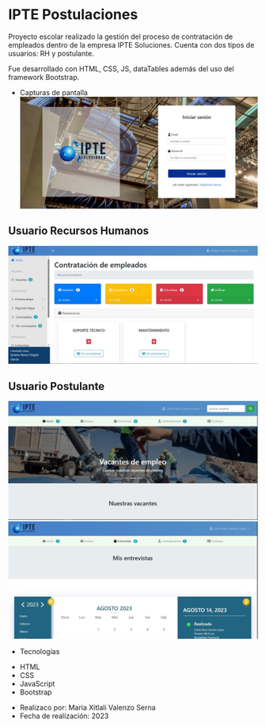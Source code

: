 # IPTE Postulaciones

Proyecto escolar realizado la gestión del proceso de contratación de empleados dentro de la empresa IPTE Soluciones.
Cuenta con dos tipos de usuarios: RH y postulante.

Fue desarrollado con HTML, CSS, JS, dataTables además del uso del framework Bootstrap.

- Capturas de pantalla
![Inicio sesión](capturas_sistema/inicio_sesion.jpeg)
## Usuario Recursos Humanos
![Usuario RH](capturas_sistema/rh.jpeg)
## Usuario Postulante
![Usuarios Postulante](capturas_sistema/postulante.jpeg)
![Usuarios Postulante](capturas_sistema/postulante2.jpeg)

- Tecnologías

* HTML
* CSS
* JavaScript
* Bootstrap 

- Realizaco por: Maria Xitlali Valenzo Serna
- Fecha de realización: 2023
